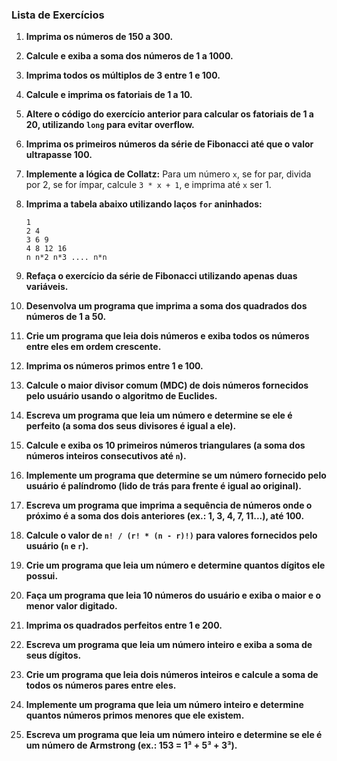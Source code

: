 ### Lista de Exercícios 

1. **Imprima os números de 150 a 300.**


2. **Calcule e exiba a soma dos números de 1 a 1000.**
   

4. **Imprima todos os múltiplos de 3 entre 1 e 100.**
   

5. **Calcule e imprima os fatoriais de 1 a 10.**
   

6. **Altere o código do exercício anterior para calcular os fatoriais de 1 a 20, utilizando `long` para evitar overflow.**
   

7. **Imprima os primeiros números da série de Fibonacci até que o valor ultrapasse 100.**
    

8. **Implemente a lógica de Collatz:** Para um número `x`, se for par, divida por 2, se for ímpar, calcule `3 * x + 1`, e imprima até `x` ser 1.
    

9. **Imprima a tabela abaixo utilizando laços `for` aninhados:**
   ```
   1
   2 4
   3 6 9
   4 8 12 16
   n n*2 n*3 .... n*n
   ```


10. **Refaça o exercício da série de Fibonacci utilizando apenas duas variáveis.**


11. **Desenvolva um programa que imprima a soma dos quadrados dos números de 1 a 50.**
    

12. **Crie um programa que leia dois números e exiba todos os números entre eles em ordem crescente.**
    

13. **Imprima os números primos entre 1 e 100.**

14. **Calcule o maior divisor comum (MDC) de dois números fornecidos pelo usuário usando o algoritmo de Euclides.**

15. **Escreva um programa que leia um número e determine se ele é perfeito (a soma dos seus divisores é igual a ele).**

16. **Calcule e exiba os 10 primeiros números triangulares (a soma dos números inteiros consecutivos até `n`).**

17. **Implemente um programa que determine se um número fornecido pelo usuário é palíndromo (lido de trás para frente é igual ao original).**

18. **Escreva um programa que imprima a sequência de números onde o próximo é a soma dos dois anteriores (ex.: 1, 3, 4, 7, 11...), até 100.**

19. **Calcule o valor de `n! / (r! * (n - r)!)` para valores fornecidos pelo usuário (`n` e `r`).**

20. **Crie um programa que leia um número e determine quantos dígitos ele possui.**

21. **Faça um programa que leia 10 números do usuário e exiba o maior e o menor valor digitado.**

22. **Imprima os quadrados perfeitos entre 1 e 200.**

23. **Escreva um programa que leia um número inteiro e exiba a soma de seus dígitos.**

24. **Crie um programa que leia dois números inteiros e calcule a soma de todos os números pares entre eles.**

25. **Implemente um programa que leia um número inteiro e determine quantos números primos menores que ele existem.**

26. **Escreva um programa que leia um número inteiro e determine se ele é um número de Armstrong (ex.: 153 = 1³ + 5³ + 3³).**

